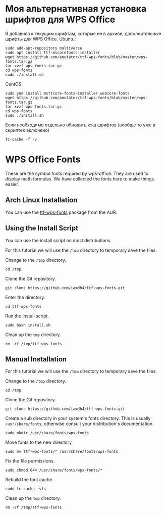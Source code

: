 # Моя альтернативная установка шрифтов для WPS Office
Я добавила к текущим шрифтам, которые не в архиве, дополнительные шрифты для WPS Office.
Ubuntu:
```
sudo add-apt-repository multiverse
sudo apt install ttf-mscorefonts-installer
wget https://github.com/anutator/ttf-wps-fonts/blob/master/wps-fonts.tar.gz
tar xvzf wps-fonts.tar.gz
cd wps-fonts
sudo ./install.sh
```
CentOS
```
sudo yum install msttcore-fonts-installer webcore-fonts
wget https://github.com/anutator/ttf-wps-fonts/blob/master/wps-fonts.tar.gz
tar xvzf wps-fonts.tar.gz
cd wps-fonts
sudo ./install.sh
```
Если необходимо отдельно обновить кэш шрифтов (вообще то уже в скриптек включено)
```
fc-cache -f -v
```

# WPS Office Fonts

These are the symbol fonts required by wps-office. They are used to display math formulas. We have collected the fonts here to make things easier.

## Arch Linux Installation

You can use the [ttf-wps-fonts](https://aur.archlinux.org/packages/ttf-wps-fonts/)  package from the AUR.

## Using the Install Script

You can use the install script on most distributions.

For this tutorial we will use the `/tmp` directory to temporary save the files.

Change to the `/tmp` directory.
```
cd /tmp
```

Clone the Git repository.
```
git clone https://github.com/iamdh4/ttf-wps-fonts.git
```

Enter the directory.
```
cd ttf-wps-fonts
```

Run the install script.
```
sudo bash install.sh
```

Clean up the `tmp` directory.
```
rm -rf /tmp/ttf-wps-fonts
```
## Manual Installation

For this tutorial we will use the `/tmp` directory to temporary save the files.

Change to the `/tmp` directory.
```
cd /tmp
```

Clone the Git repository.
```
git clone https://github.com/iamdh4/ttf-wps-fonts.git
```

Create a sub directory in your system's fonts directory. This is usually `/usr/share/fonts`, otherwise consult your distribution's documentation.
```
sudo mkdir /usr/share/fonts/wps-fonts
```

Move fonts to the new directory.
```
sudo mv ttf-wps-fonts/* /usr/share/fonts/wps-fonts
```

Fix the file permissions.
```
sudo chmod 644 /usr/share/fonts/wps-fonts/*
```
Rebuild the font cache.
```
sudo fc-cache -vfs
```

Clean up the `tmp` directory.
```
rm -rf /tmp/ttf-wps-fonts
```





